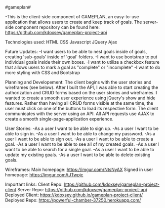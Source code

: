 #gameplan#

-This is the client-side component of GAMEPLAN, an easy-to-use application that allows users to create and keep track of goals. The server-side component repository can be found here: https://github.com/kdoxsey/gameplan-project-api

Technologies used:
HTML
CSS
Javascript
JQuery
Ajax

Future Updates:
-I want users to be able to nest goals inside of goals, creating 'sub-goals' inside of 'goal' folders.
-I want to use bootstrap to put individual goals inside their own boxes.
-I want to utilize a checkbox feature that allows users to mark a goal as "complete" or "incomplete"
-I want to do more styling with CSS and Bootstrap

Planning and Developement:
The client begins with the user stories and wireframes (see below). After I built the API, I was able to start creating the authorization and CRUD forms based on the user stories and wireframes. I wanted to create a smooth user experience using jQuery's show and hide features. Rather than having all CRUD forms visible at the same time, the user must click on one of the buttons to load its respective form. The client communicates with the server using an API. All API requests use AJAX to create a smooth single-page-application experience.

User Stories:
-As a user I want to be able to sign up.
-As a user I want to be able to sign in.
-As a user I want to be able to change my password.
-As a user I want to be able to sign out.
-As a user I want to be able to create a goal.
-As a user I want to be able to see all of my created goals.
-As a user I want to be able to search for a single goal.
-As a user I want to be able to update my existing goals.
-As a user I want to be able to delete existing goals.

Wireframes:
Main homepage: https://imgur.com/NtsNyAX
Signed in user homepage: https://imgur.com/tJTwpjc

Important links:
Client Repo: https://github.com/kdoxsey/gameplan-project-client
Server Repo: https://github.com/kdoxsey/gameplan-project-api
Deployed Client: https://kdoxsey.github.io/gameplan-project-client/
Deployed Repo: https://powerful-chamber-37250.herokuapp.com/
